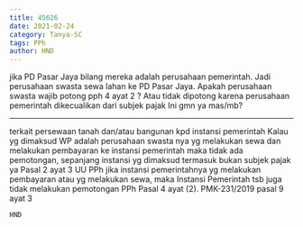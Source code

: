 ```yaml
---
title: 45626
date: 2021-02-24
category: Tanya-SC
tags: PPh
author: HND
---
```


jika PD Pasar Jaya bilang mereka adalah perusahaan pemerintah. Jadi perusahaan swasta sewa lahan ke PD Pasar Jaya. Apakah perusahaan swasta wajib potong pph 4 ayat 2 ? Atau tidak dipotong karena perusahaan pemerintah dikecualikan dari subjek pajak Ini gmn ya mas/mb?

---

terkait persewaan tanah dan/atau bangunan kpd instansi pemerintah Kalau yg dimaksud WP adalah perusahaan swasta nya yg melakukan sewa dan melakukan pembayaran ke instansi pemerintah maka tidak ada pemotongan, sepanjang instansi yg dimaksud termasuk bukan subjek pajak ya Pasal 2 ayat 3 UU PPh jika instansi pemerintahnya yg melakukan pembayaran atau yg melakukan sewa, maka Instansi Pemerintah tsb juga tidak melakukan pemotongan PPh Pasal 4 ayat (2). PMK-231/2019 pasal 9 ayat 3

`HND`
